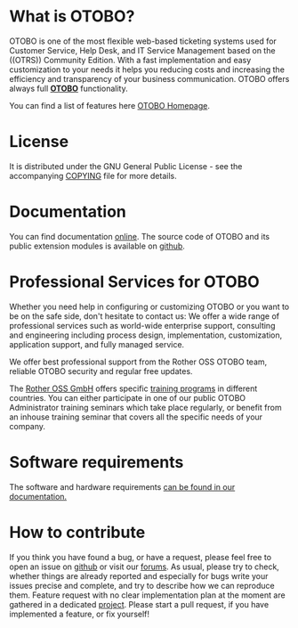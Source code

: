 What is OTOBO?
===================================
OTOBO is one of the most flexible web-based ticketing
systems used for Customer Service, Help Desk, and IT Service Management
based on the ((OTRS)) Community Edition.
With a fast implementation and easy customization to your needs it
helps you reducing costs and increasing the efficiency and transparency
of your business communication. OTOBO offers always full [**OTOBO**](https://www.otobo.de) functionality.

You can find a list of features here
[OTOBO Homepage](https://otobo.de/de/otobo-features/).


License
=======
It is distributed under the GNU General Public License - see the
accompanying [COPYING](COPYING) file for more details.


Documentation
=============
You can find documentation [online](https://doc.otobo.org/). The source code of OTOBO and its public extension
modules is available on [github](https://github.com/RotherOSS).


Professional Services for OTOBO
==============================

Whether you need help in configuring or customizing OTOBO or you want to be on the safe side,
don't hesitate to contact us: We offer a wide range of professional services such as
world-wide enterprise support, consulting and engineering including process design,
implementation, customization, application support, and fully managed service.

We offer best professional support from the Rother OSS OTOBO team, reliable OTOBO security and regular free updates.

The [Rother OSS GmbH](https://www.otobo.de/) offers specific [training programs](https://otobo.de/de/angebot/beratung-schulung/) in
different countries. You can either participate in one of our public OTOBO Administrator training seminars which take
place regularly, or benefit from an inhouse training seminar that covers all the specific needs of your company.

Software requirements
=====================
The software and hardware requirements [can be found in our documentation.](https://doc.otobo.org/manual/installation/stable/en/content/requirements.html)

How to contribute
=================
If you think you have found a bug, or have a request, please feel free to open an issue on [github](https://github.com/RotherOSS/otobo/issues) or visit our [forums](https://otobo.de/de/forums/otobo/otobo-forum/). As usual, please try to check, whether things are already reported and especially for bugs write your issues precise and complete, and try to describe how we can reproduce them. Feature request with no clear implementation plan at the moment are gathered in a dedicated [project](https://github.com/RotherOSS/otobo/projects/1).
Please start a pull request, if you have implemented a feature, or fix yourself!
